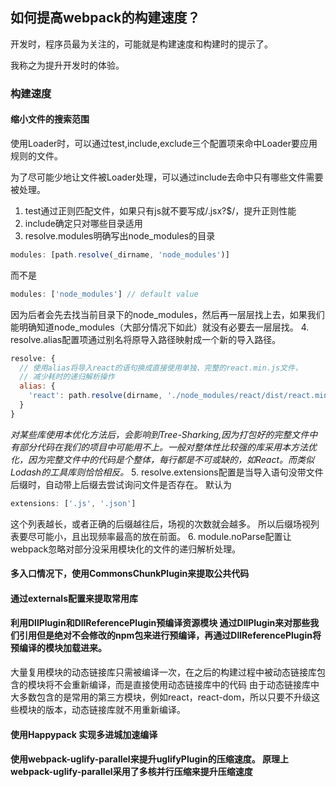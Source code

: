 ## 如何提高webpack的构建速度？

开发时，程序员最为关注的，可能就是构建速度和构建时的提示了。

我称之为提升开发时的体验。

### 构建速度

#### 缩小文件的搜索范围

使用Loader时，可以通过test,include,exclude三个配置项来命中Loader要应用规则的文件。

为了尽可能少地让文件被Loader处理，可以通过include去命中只有哪些文件需要被处理。

1. test通过正则匹配文件，如果只有js就不要写成/\.jsx?$/，提升正则性能
2. include确定只对哪些目录适用
3. resolve.modules明确写出node_modules的目录
```javascript
modules: [path.resolve(_dirname, 'node_modules')]
```
而不是
```javascript
modules: ['node_modules'] // default value
```
因为后者会先去找当前目录下的node_modules，然后再一层层找上去，如果我们能明确知道node_modules（大部分情况下如此）就没有必要去一层层找。
4. resolve.alias配置项通过别名将原导入路径映射成一个新的导入路径。
```javascript
resolve: {
  // 使用alias将导入react的语句换成直接使用单独、完整的react.min.js文件，
  // 减少耗时的递归解析操作
  alias: {
    'react': path.resolve(dirname, './node_modules/react/dist/react.min.js'),
  }
}
```
*对某些库使用本优化方法后，会影响到Tree-Sharking,因为打包好的完整文件中有部分代码在我们的项目中可能用不上。一般对整体性比较强的库采用本方法优化，因为完整文件中的代码是个整体，每行都是不可或缺的，如React。而类似Lodash的工具库则恰恰相反。*
5. resolve.extensions配置是当导入语句没带文件后缀时，自动带上后缀去尝试询问文件是否存在。
默认为
```javascript
extensions: ['.js', '.json']
```
这个列表越长，或者正确的后缀越往后，场视的次数就会越多。
所以后缀场视列表要尽可能小，且出现频率最高的放在前面。
6. module.noParse配置让webpack忽略对部分没采用模块化的文件的递归解析处理。

#### 多入口情况下，使用CommonsChunkPlugin来提取公共代码

#### 通过externals配置来提取常用库

#### 利用DllPlugin和DllReferencePlugin预编译资源模块 通过DllPlugin来对那些我们引用但是绝对不会修改的npm包来进行预编译，再通过DllReferencePlugin将预编译的模块加载进来。

大量复用模块的动态链接库只需被编译一次，在之后的构建过程中被动态链接库包含的模块将不会重新编译，而是直接使用动态链接库中的代码 由于动态链接库中大多数包含的是常用的第三方模块，例如react，react-dom，所以只要不升级这些模块的版本，动态链接库就不用重新编译。

#### 使用Happypack 实现多进城加速编译

#### 使用webpack-uglify-parallel来提升uglifyPlugin的压缩速度。 原理上webpack-uglify-parallel采用了多核并行压缩来提升压缩速度